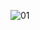 ![01](https://user-images.githubusercontent.com/110358483/185756974-0c017f13-2c95-4385-b9c9-a8c2a923629e.png)
